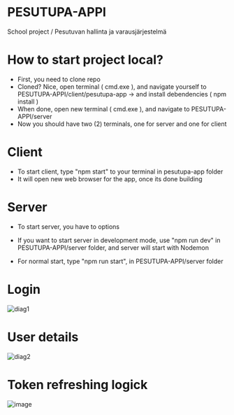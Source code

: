 # PESUTUPA-APPI

School project / Pesutuvan hallinta ja varausjärjestelmä

# How to start project local?
- First, you need to clone repo
- Cloned? Nice, open terminal ( cmd.exe ), and navigate yourself to PESUTUPA-APPI/client/pesutupa-app -> and install debendencies ( npm install )
- When done, open new terminal ( cmd.exe ), and navigate to PESUTUPA-APPI/server 
- Now you should have two (2) terminals, one for server and one for client

# Client
- To start client, type "npm start" to your terminal in pesutupa-app folder
- It will open new web browser for the app, once its done building

# Server
- To start server, you have to options
- If you want to start server in development mode, use "npm run dev" in PESUTUPA-APPI/server folder, and server will start with Nodemon

- For normal start, type "npm run start", in PESUTUPA-APPI/server folder

# Login
![diag1](https://user-images.githubusercontent.com/47896768/145174638-d3cd732b-e96e-42a9-9bc5-c542f661409b.png)


# User details
![diag2](https://user-images.githubusercontent.com/47896768/145174622-51a6b40f-e248-4e85-bdb8-03d50a1362eb.png)


# Token refreshing logick
![image](https://user-images.githubusercontent.com/47896768/145185495-c34478b5-5e4e-4fb8-99ff-b62d3faa9d46.png)

